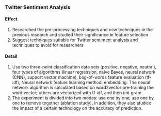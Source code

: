 ### Twitter Sentiment Analysis

#### Effect

1. Researched the pre-processing techniques and new techniques in the previous research and studied their significance in feature selection 
2. Suggest techniques suitable for Twitter sentiment analysis and techniques to avoid for researchers


#### Detail
1. Use two three-point classification data sets (positive, negative, neutral), four types of algorithms (linear regression, naive Bayes, neural network (CNN), support vector machine), bag-of-words feature evaluation (tf-idf),  Neural network feature learning method: embedding.  The neural network algorithm is calculated based on word2vector pre-training the word vector; others are vectorized with tf-idf, and then uni-gram 
2. The experiment is divided into two modes: use one by one; use one by one to remove together (ablation study).  In addition, they also studied the impact of a certain technology on the accuracy of prediction.
 